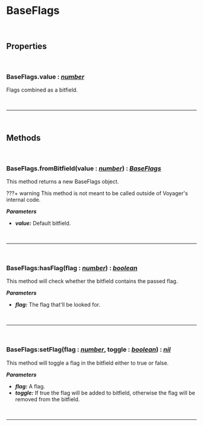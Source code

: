 # BaseFlags

<br />

## Properties

<br />

### **BaseFlags.value :** [*number*](https://create.roblox.com/docs/scripting/luau/numbers)
Flags combined as a bitfield.

<br />

---

<br />

## Methods

<br />

### **BaseFlags.fromBitfield**(value **:** [*number*](https://create.roblox.com/docs/scripting/luau/numbers)) **:** [*BaseFlags*](BaseFlags.md)
This method returns a new BaseFlags object.

???+ warning
    This method is not meant to be called outside of Voyager's internal code.

***Parameters***

- ***value:*** Default bitfield.

<br />

---

<br />

### **BaseFlags:hasFlag**(flag **:** [*number*](https://create.roblox.com/docs/scripting/luau/numbers)) **:** [*boolean*](https://create.roblox.com/docs/scripting/luau/booleans)
This method will check whether the bitfield contains the passed flag.

***Parameters***

- ***flag:*** The flag that'll be looked for.

<br />

---

<br />

### **BaseFlags:setFlag**(flag **:** [*number*](https://create.roblox.com/docs/scripting/luau/numbers), toggle **:** [*boolean*](https://create.roblox.com/docs/scripting/luau/booleans)) **:** [*nil*](https://create.roblox.com/docs/scripting/luau/nil)
This method will toggle a flag in the bitfield either to true or false.

***Parameters***

- ***flag:*** A flag.
- ***toggle:*** If true the flag will be added to bitfield, otherwise the flag will be removed from the bitfield.

<br />

---

<br />